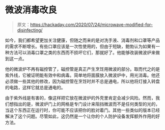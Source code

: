 # 微波消毒改良

> 原文：<https://hackaday.com/2020/07/24/microwave-modified-for-disinfecting/>

如今，我们都希望更加关注健康，但随之而来的是对洗手液、消毒剂和口罩等产品的需求不断增长。有些口罩应该是一次性使用的，但由于短缺，鲍勃认为如果有一种方法可以消毒口罩之类的东西而不损坏它们，那就好了。他能够改装微波炉来做到这一点。

他的微波炉不再有磁控管了，磁控管是真正产生烹饪用微波的部分。取而代之的是紫外线，它被证明能有效中和病毒。简单地将面膜放入微波炉中，用光消毒。他还必须做一些其他的修改，因为磁控管在烹饪时并不总是通电，所以他将灯接入转盘的电路，这样它就总是通电的。

由于紫外线是有害的，像这样把它放在微波炉的外壳里肯定会减少风险。然而，我们想指出的是，微波炉门上的网格是专门设计来阻挡微波而不是任何类型的光的，当这个东西正在运行时，你可能不应该把你的脸对着门。其他一些类似的版本已经解决了这个问题。尽管如此，这仍然是一个让你的个人防护设备发挥额外作用的好方法。